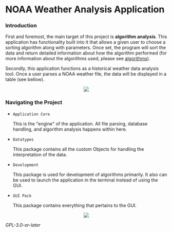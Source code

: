 # NOAA Weather Analysis Application

### Introduction

  First and foremost, the main target of this project is **algorithm analysis**. This application has functionality built into it that allows a given user to choose a sorting algorithm along with parameters. Once set, the program will sort the data and return detailed information about how the algorithm performed (for more information about the algorithms used, please see <u>algorithms</u>).

  Secondly, this application functions as a historical weather data analysis tool. Once a user parses a NOAA weather file, the data will be displayed in a table (see bellow).
  
  <p align="center">
  <img src="https://raw.githubusercontent.com/isiahzzzz/NOAAWeatherApp/master/screenshots/table.png?token=GHSAT0AAAAAAB6S3ZTGPUEZI7WWBQLNIY5OZA423IA" />
</p>

### Navigating the Project

- `Application Core`

  This is the "engine" of the application. All file parsing, database handling, and algorithm analysis happens within here.

- `Datatypes` 

  This package contains all the custom Objects for handling the interpretation of the data.

- `Development`

  This package is used for development of algorithms primarily. It also can be used to launch the application in the terminal instead of using the GUI.

- `GUI Pack`

  This package contains everything that pertains to the GUI.


<p align="center">
  <img src="https://raw.githubusercontent.com/isiahzzzz/NOAAWeatherApp/master/icons/draft_nwa.png?token=GHSAT0AAAAAAB6S3ZTG4LP4AXRNHBDRLJ4CZA4ZB5Q" />
</p>


*GPL-3.0-or-later*
